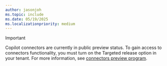 ```yaml
---
author: jasonjoh
ms.topic: include
ms.date: 05/19/2025
ms.localizationpriority: medium
---
```


<!-- markdownlint-disable MD041-->

> [!IMPORTANT]
> Copilot connectors are currently in public preview status. To gain access to connectors functionality, you must turn on the Targeted release option in your tenant. For more information, see [connectors preview program](/microsoftsearch/connectors-preview).
